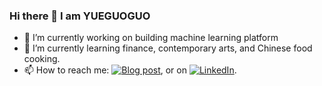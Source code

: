 ### Hi there 👋 I am YUEGUOGUO

- 🔭 I’m currently working on building machine learning platform
- 🌱 I’m currently learning finance, contemporary arts, and Chinese food cooking.
- 📫 How to reach me: [![Blog post][1.2]][1], or on [![LinkedIn][2.2]][2].

<!-- Icons -->
[1.2]: https://github.com/yueguoguo/yueguoguo.github.io/blob/65b0dd9d98f8f818093398a72fd1d147c4863bee/images/prof_pic_le.jpg
[2.2]: https://raw.githubusercontent.com/MartinHeinz/MartinHeinz/master/linkedin-3-16.png

<!-- Links to your social media accounts -->
[1]: http://yueguoguo.github.io/
[2]: https://www.linkedin.com/in/yueguoguo1024/